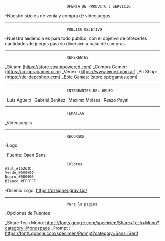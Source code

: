 

                                OFERTA DE PRODUCTO O SERVICIO

-Nuestro sitio es de venta y compra de videojuegos 

-------------------------------------------------------------------------------------
                                PUBLICO OBJETIVO

-Nuestra audiencia es para todo publico, con el objetivo de ofrecerles cantidades de juegos para su diversion a base de compras


-----------------------------------------------------------------------------------
                                REFERENTES

_Steam: (https://store.steampowered.com)
_Compra Gamer: (https://compragamer.com)
_Venex: (https://www.venex.com.ar)
_Pc Shop: (https://tiendapcshop.com)
_Epic Games: (store.epicgames.com)


-----------------------------------------------------------------------------------

                                INTEGRANTES DEL GRUPO

-Luis Agüero
-Gabriel Benitez
-Maximo Moises
-Renzo Payal

-----------------------------------------------------------------------------------
                                TEMATICA

_Videojuegos

-----------------------------------------------------------------------------------

                                RECURSOS

-Logo

-Fuente: Open Sans

                                Colores
    Azul_#1b263b
    Verde_#008000
    Negro_#000000 
    Blanco_#FFFFFF 
-Disenio Logo: https://designer.gravit.io/

-----------------------------------------------------------------------------------
                                Para la pagina

_Opciones de Fuentes

_Share Tech Mono: https://fonts.google.com/specimen/Share+Tech+Mono?category=Monospace
_Prompt : https://fonts.google.com/specimen/Prompt?category=Sans+Serif